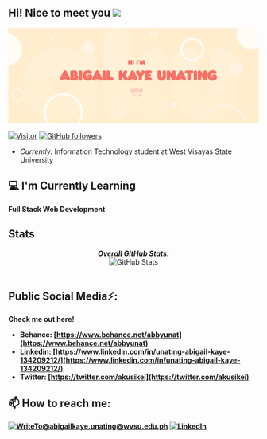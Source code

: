 <h2>Hi! Nice to meet you <img src="https://raw.githubusercontent.com/MartinHeinz/MartinHeinz/master/wave.gif" width="30px">
</h2>

<img src="banner.png">

[![Visitor](https://visitor-badge.laobi.icu/badge?page_id=keiruu.keiruu)](https://github.com/keiruu) [![GitHub followers](https://img.shields.io/github/followers/keiruu.svg?style=social&label=Follow)](https://github.com/keiruu?tab=followers)

- <i>Currently:</i> Information Technology student at West Visayas State University

<h2>💻 I'm Currently Learning</h2>

__Full Stack Web Development__


<h2>Stats</h2>

<div>
  
  <p align="center">
  <b><em>Overall GitHub Stats:</em></b> <br/>
    <img src="https://github-readme-streak-stats.herokuapp.com/?user=keiruu" alt="GitHub Stats" /> <br/><br/>
  <b>
</div>

<h2> Public Social Media⚡:</h2>

Check me out here!
 
- Behance: [https://www.behance.net/abbyunat](https://www.behance.net/abbyunat)
- Linkedin: [https://www.linkedin.com/in/unating-abigail-kaye-134209212/](https://www.linkedin.com/in/unating-abigail-kaye-134209212/)
- Twitter: [https://twitter.com/akusikei](https://twitter.com/akusikei)

<h2>📫 How to reach me:</h2>

<a href="mailto:WriteToabigailkaye.unating@wvsu.edu.ph">![WriteTo@abigailkaye.unating@wvsu.edu.ph](https://img.shields.io/badge/Gmail-D14836?style=for-the-badge&logo=gmail&logoColor=white)</a> <a href="https://www.linkedin.com/in/unating-abigail-kaye-134209212/">![LinkedIn](https://img.shields.io/badge/LinkedIn-0077B5?style=for-the-badge&logo=linkedin&logoColor=white)</a>
